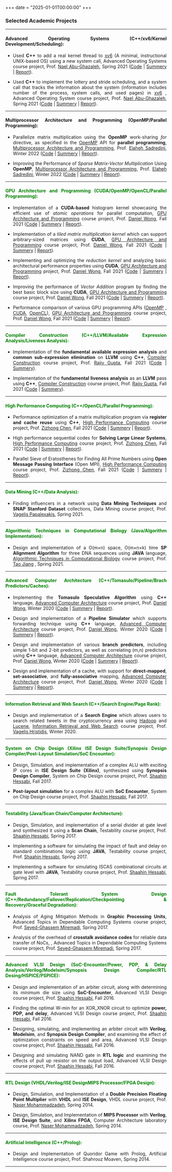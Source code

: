 +++
date = "2025-01-01T00:00:00"
+++

<div style="text-align: justify;">
  
### Selected Academic Projects

<hr>

#### Advanced Operating Systems (C++/xv6/Kernel Development/Scheduling):

- Used **C++** to add a real kernel thread to [xv6](https://pdos.csail.mit.edu/6.828/2017/xv6.html) (A minimal, instructional UNIX-based OS) using a new system call, Advanced Operating Systems course project, Prof. [Nael Abu-Ghazaleh](https://www.cs.ucr.edu/~nael/), Spring 2021 ([Code](https://github.com/mahbod-afarin/xv6-Kernel-Threads/tree/main) | [Summery](https://www.cs.ucr.edu/~nael/cs202/labs.html) | [Report](/uploads/AdvancedOS1.pdf)).

- Used **C++** to implement the lottery and stride scheduling, and a system call that tracks the information about the system (information includes number of the process, system calls, and used pages) in [xv6](https://pdos.csail.mit.edu/6.828/2017/xv6.html) , Advanced Operating System course project, Prof. [Nael Abu-Ghazaleh](https://www.cs.ucr.edu/~nael/), Spring 2021 ([Code](https://github.com/mahbod-afarin/xv6-kerenl-scheduling) | [Summery](/uploads/AdvancedOS2.pdf) | [Report](/uploads/AdvancedOS2.pdf)).

<hr>

#### Multiprocessor Architecture and Programming (OpenMP/Parallel Programming):

- Parallelize matrix multiplication using the **OpenMP** work-sharing <i> for </i> directive, as specified in the [OpenMP](https://www.openmp.org/) API for **parallel programming**, [Multiprocessor Architecture and Programming](https://www.cs.ucr.edu/~elaheh/cs213_winter2021.html), Prof. [Elaheh Sadredini](https://www.cs.ucr.edu/~elaheh/), Winter 2022 ([Code](https://github.com/mahbod-afarin/Parallelize-matrix-multiplication-OpenMP) | [Summery](/uploads/AdvancedMulti1.pdf) | [Report](/uploads/AdvancedMulti2.pdf)).

- Improving the Performance of <i> Sparse Matrix-Vector Multiplication </i> Using **OpenMP**, [Multiprocessor Architecture and Programming](https://www.cs.ucr.edu/~elaheh/cs213_winter2021.html), Prof. [Elaheh Sadredini](https://www.cs.ucr.edu/~elaheh/), Winter 2022 ([Code]() | [Summery](https://www.cs.ucr.edu/~elaheh/cs213_winter2021.html#homeworks) | [Report](/uploads/AdvancedMulti3.pdf)).

<hr>

#### <span style="color:green"> GPU Architecture and Programming (CUDA/OpenMP/OpenCL/Parallel Programming): </span>

- Implementation of a **CUDA-based** histogram kernel showcasing the efficient use of <i> atomic operations </i> for parallel computation, [GPU Architecture and Programming](http://teaching.danielwong.org/csee217/fall24) course project, Prof. [Daniel Wong](https://www.danielwong.org/), Fall 2021 ([Code](https://github.com/mahbod-afarin/histogram-kernel-/tree/main) | [Summery](http://teaching.danielwong.org/csee217/fall21/lab4-histogram) | [Report](/uploads/GPU1.pdf)).

- Implementation of a <i> tiled matrix multiplication kernel </i> which can support arbitrary-sized matrices using **CUDA**, [GPU Architecture and Programming](http://teaching.danielwong.org/csee217/fall24) course project, Prof. [Daniel Wong](https://www.danielwong.org/), Fall 2021 ([Code](https://github.com/mahbod-afarin/Tiled-Matrix-Multiplication/tree/main) | [Summery](http://teaching.danielwong.org/csee217/fall21/lab3-matrixmultiplication) | [Report](/uploads/GPU2.pdf)).

- Implementing and optimizing the <i> reduction kernel </i> and analyzing basic architectural performance properties using **CUDA**, [GPU Architecture and Programming](http://teaching.danielwong.org/csee217/fall24) project, Prof. [Daniel Wong](https://www.danielwong.org/), Fall 2021 ([Code](https://github.com/mahbod-art/optimized-reduction-kernel-/tree/main) | [Summery](http://teaching.danielwong.org/csee217/fall21/lab2-reduction) | [Report](/uploads/GPU5.pdf)).

- Improving the performance of <i> Vector Addition </i> program by finding the best basic block size using **CUDA**, [GPU Architecture and Programming](http://teaching.danielwong.org/csee217/fall24) course project, Prof. [Daniel Wong](https://www.danielwong.org/), Fall 2021 ([Code](https://github.com/mahbod-afarin/Verctor-Add-Improvement) | [Summery](http://teaching.danielwong.org/csee217/fall21/lab1-cuda) | [Report](/uploads/GPU10.pdf)).

- Performance comparison of various GPU programming APIs ([OpenMP](https://www.openmp.org/) , [CUDA](https://developer.nvidia.com/cuda-toolkit), [OpenCL](https://www.khronos.org/opencl/)), [GPU Architecture and Programming](http://teaching.danielwong.org/csee217/fall24) course project, Prof. [Daniel Wong](https://www.danielwong.org/), Fall 2021 ([Code]() | [Summery]() | [Report]()).

<hr>

#### <span style="color:green"> Compiler Construction (C++/LLVM/Available Expression Analysis/Liveness Analysis): </span>

 - Implementation of the **fundamental available expression analysis** and **common sub-expression elimination** on **LLVM** using **C++**, [Compiler Construction](https://www.cs.ucr.edu/~gupta/classes.html) course project, Prof. [Rajiv Gupta](https://www.cs.ucr.edu/~gupta/), Fall 2021 ([Code](https://github.com/mahbod-afarin/Common-Subexpression-Elimination) | [Summery](/uploads/Compiler1.pdf)).

 - Implementation of the **fundamental liveness analysis** as an **LLVM** pass using **C++**, [Compiler Construction](https://www.cs.ucr.edu/~gupta/classes.html) course project, Prof. [Rajiv Gupta](https://www.cs.ucr.edu/~gupta/), Fall 2021 ([Code](https://github.com/mahbod-afarin/Liveness-Analysis/tree/main) | [Summery](/uploads/Compiler2.pdf)).
  
<hr>

#### <span style="color:green"> High Performance Computing (C++/OpenCL/Parallel Programming): </span>

- Performance optimization of a matrix multiplication program via **register and cache reuse** using **C++**, [High Performance Computing](https://www.cs.ucr.edu/~chen/teaching.html) course project, Prof. [Zizhong Chen](https://www.cs.ucr.edu/~chen/index.html), Fall 2021 ([Code](https://github.com/mahbod-afarin/Register-and-Cache-Reuse/tree/main) | [Summery](/uploads/HP1.pdf) | [Report](/uploads/HP2.pdf)).

- High performance sequential codes for **Solving Large Linear Systems**, [High Performance Computing](https://www.cs.ucr.edu/~chen/teaching.html) course project, Prof. [Zizhong Chen](https://www.cs.ucr.edu/~chen/index.html), Fall 2021 ([Code](https://github.com/mahbod-afarin/Solving-Large-Linear-System) | [Summery](/uploads/HP5.pdf) | [Report](/uploads/HP8.pdf)).

- Parallel Sieve of Eratosthenes for Finding All Prime Numbers using **Open Message Passing Interface** (Open MPI), [High Performance Computing](https://www.cs.ucr.edu/~chen/teaching.html) course project, Prof. [Zizhong Chen](https://www.cs.ucr.edu/~chen/index.html), Fall 2021 ([Code](https://github.com/mahbod-afarin/Parallel-Sieve-of-Eratosthenes-for-Finding-All-Prime-Numbers) | [Summery](/uploads/HP10.pdf) | [Report](/uploads/HP10.pdf)).

<hr>

#### <span style="color:green"> Data Mining (C++/Data Analysis): </span>

- Finding influencers in a network using **Data Mining Techniques** and **SNAP Stanford Dataset** collections, Data Mining course project, Prof. [Vagelis Papalexakis](https://www.cs.ucr.edu/~epapalex/), Spring 2021.

<hr>

#### <span style="color:green"> Algorithmic Techniques in Computational Biology (Java/Algorithm Implementation): </span>

- Design and implementation of a O(m×n) space, O(m×n×k) time **SP Alignment Algorithm** for three DNA sequences using **JAVA** language, [Algorithmic Techniques in Computational Biology](https://www.cs.ucr.edu/~jiang/238-homepage.html) course project, Prof. [Tao Jiang](https://www.cs.ucr.edu/~jiang/) , Spring 2021.

<hr>

#### <span style="color:green"> Advanced Computer Architecture (C++/Tomasulo/Pipeline/Brach Predictors/Caches): </span>

- Implementing the **Tomasulo Speculative Algorithm** using **C++** language, [Advanced Computer Architecture](http://teaching.danielwong.org/cs203/winter21) course project, Prof. [Daniel Wong](https://www.danielwong.org/), Winter 2020 ([Code](https://github.com/mahbod-afarin/Tomasulo-Speculative-Algorithm) | [Summery](http://teaching.danielwong.org/cs203/winter21/final-project) | [Report](/uploads/ACA1.pdf)).

- Design and implementation of a **Pipeline Simulator** which supports forwarding technique using **C++** language, [Advanced Computer Architecture](http://teaching.danielwong.org/cs203/winter21) course project, Prof. [Daniel Wong](https://www.danielwong.org/), Winter 2020 ([Code](https://github.com/mahbod-afarin/Pipeline-Simulator) | [Summery](http://teaching.danielwong.org/cs203/winter21/assignment-1) | [Report](/uploads/ACA2.pdf)).

- Design and implementation of various **branch predictors**, including simple 1-bit and 2-bit predictors, as well as correlating (m,n) predictors using **C++** language, [Advanced Computer Architecture](http://teaching.danielwong.org/cs203/winter21) course project, Prof. [Daniel Wong](https://www.danielwong.org/), Winter 2020 ([Code](https://github.com/mahbod-afarin/Branch-Predictor) | [Summery](http://teaching.danielwong.org/cs203/winter21/assignment-2) | [Report](/uploads/ACA3.pdf)).

- Design and implementation of a cache, with support for **direct-mapped**, **set-associative**, and **fully-associative** mapping,  [Advanced Computer Architecture](http://teaching.danielwong.org/cs203/winter21) course project, Prof. [Daniel Wong](https://www.danielwong.org/), Winter 2020 ([Code](https://github.com/mahbod-afarin/cache-with-support-for-direct--mapped-set-associative-and-fully-associative) | [Summery](http://teaching.danielwong.org/cs203/winter21/assignment-3) | [Report](/uploads/ACA4.pdf)).

<hr>

#### <span style="color:green"> Information Retrieval and Web Search (C++/Search Engine/Page Rank): </span>

- Design and implementation of a **Search Engine** which allows users to search related tweets in the cryptocurrency area using [Hadoop](https://hadoop.apache.org/) and [Lucene](https://lucene.apache.org/),  [Information Retrieval and Web Search](https://www.cs.ucr.edu/~vagelis/classes/CS242/index.htm) course project, Prof. [Vagelis Hristidis](https://www.cs.ucr.edu/~vagelis/), Winter 2020.

<hr>

#### <span style="color:green"> System on Chip Design (Xilinx ISE Design Suite/Synopsis Design Compiler/Post-Layout Simulation/SoC Encounter): </span>

- Design, Simulation, and implementation of a complex ALU with exciting IP cores in **ISE Design Suite (Xilinx)**, synthesized using **Synopsis Design Compiler**, System on Chip Design course project, Prof. [Shaahin Hessabi](https://www.amd.com/en/products/software/adaptive-socs-and-fpgas.html), Fall 2017.

- **Post-layout simulation** for a complex ALU with **SoC Encounter**, System on Chip Design course project, Prof. [Shaahin Hessabi](https://www.amd.com/en/products/software/adaptive-socs-and-fpgas.html), Fall 2017.

<hr>

#### <span style="color:green"> Testability (Java/Scan Chain/Computer Architecture): </span>

- Design, Simulation, and implementation of a serial divider at gate level and synthesized it using a **Scan Chain**, Testability course project, Prof. [Shaahin Hessabi](https://www.amd.com/en/products/software/adaptive-socs-and-fpgas.html), Spring 2017.

- Implementing a software for simulating the impact of fault and delay on standard combinations logic using **JAVA**, Testability course project, Prof. [Shaahin Hessabi](https://www.amd.com/en/products/software/adaptive-socs-and-fpgas.html), Spring 2017.

- Implementing a software for simulating ISCAS combinational circuits at gate level with **JAVA**, Testability course project, Prof. [Shaahin Hessabi](https://www.amd.com/en/products/software/adaptive-socs-and-fpgas.html), Spring 2017.

<hr>

#### <span style="color:green"> Fault Tolerant System Design (C++/Redundancy/Failover/Replication/Checkpointing \& Recovery/Graceful Degradation): </span>

- Analysis of Aging Mitigation Methods in **Graphic Processing Units**, Advanced Topics in Dependable Computing Systems course project, Prof. [Seyed-Ghassem Miremadi](http://sina.sharif.edu/~miremadi/), Spring 2017.

- Analysis of the overhead of **crosstalk avoidance codes** for reliable data transfer of NoCs, , Advanced Topics in Dependable Computing Systems course project, Prof. [Seyed-Ghassem Miremadi](http://sina.sharif.edu/~miremadi/), Spring 2017.

<hr>

#### <span style="color:green"> Advanced VLSI Design (SoC-Encounter/Power, PDP, & Delay Analysis/Verilog/Modelsim/Synopsis Design Compiler/RTL Desing/HSPICE/PSPICE): </span>

- Design and implementation of an arbiter circuit, along with determining its minimum die size using **SoC-Encounter**, Advanced VLSI Design course project, Prof. [Shaahin Hessabi](https://sharif.edu/~hessabi/), Fall 2016.

- Finding the optimal W-min for an XOR_XNOR circuit to optimize **power, PDP, and delay**, Advanced VLSI Design course project, Prof. [Shaahin Hessabi](https://sharif.edu/~hessabi/), Fall 2016.

- Designing, simulating, and implementing an arbiter circuit with **Verilog**, **Modelsim**, and **Synopsis Design Compiler**, and examining the effect of optimization constraints on speed and area, Advanced VLSI Design course project, Prof. [Shaahin Hessabi](https://sharif.edu/~hessabi/), Fall 2016.

- Designing and simulating NAND gate in **RTL logic** and examining the effects of pull up resistor on the output load, Advanced VLSI Design course project, Prof. [Shaahin Hessabi](https://sharif.edu/~hessabi/), Fall 2016.

<hr>

#### <span style="color:green"> RTL Design (VHDL/Verilog/ISE DesignMIPS Processor/FPGA Design): </span>

- Design, Simulation, and Implementation of a **Double Precision Floating Point Multiplier** with **VHDL** and **ISE Design**, VHDL course project, Prof. [Naser Mohammadzadeh](http://ceit.aut.ac.ir/~mohamadz/), Spring 2014.

- Design, Simulation, and Implementation of **MIPS Processor** with **Verilog**, **ISE Design Suite**, and **Xilinx FPGA**, Computer Architecture laboratory course, Prof. [Naser Mohammadzadeh](http://ceit.aut.ac.ir/~mohamadz/), Spring 2014.

<hr>

#### <span style="color:green"> Artificial Intelligence (C++/Prolog): </span>

- Design and Implementation of Quoridor Game with Prolog, Artificial Intelligence course project, Prof. Shahrouz Moaven, Spring 2014.

<hr>

</div>
